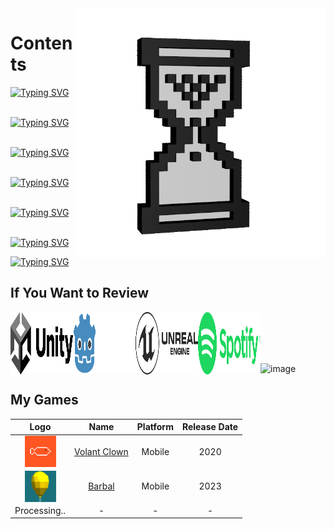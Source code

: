 <img src="https://github.com/Fartomy/Fartomy/blob/main/images/time.gif" align="right" height="400">

# Contents
[![Typing SVG](https://readme-typing-svg.demolab.com?font=Fira+Code&size=16&duration=30000&pause=1000&color=FFFFFFFF&width=500&height=30&lines=Everything;But+usually;It+can+be+game;And+some+music;Or+information;Just+need+time;For+everything;time;⌛)](https://git.io/typing-svg)

&emsp;&emsp;[![Typing SVG](https://readme-typing-svg.demolab.com?font=Fira+Code&size=16&duration=30000&pause=2000&color=FFFFFFFF&width=500&height=30&lines=But+usually;It+can+be+game;And+some+music;Or+information;Just+need+time;For+everything;Everything;t+i+m+e;⏳)](https://git.io/typing-svg)

&emsp;&emsp;&emsp;[![Typing SVG](https://readme-typing-svg.demolab.com?font=Fira+Code&size=16&duration=30000&pause=3000&color=FFFFFFFF&width=500&height=30&lines=It+can+be+game;And+some+music;Or+information;Just+need+time;For+everything;Everything;But+usually;Time;⌚)](https://git.io/typing-svg)

&emsp;&emsp;&emsp;&emsp;&emsp;[![Typing SVG](https://readme-typing-svg.demolab.com?font=Fira+Code&size=16&duration=30000&pause=4000&color=FFFFFFFF&width=500&height=30&lines=And+some+music;Or+information;Just+need+time;For+everything;Everything;But+usually;It+can+be+game;T+i+m+e;⏱️)](https://git.io/typing-svg)

&emsp;&emsp;&emsp;[![Typing SVG](https://readme-typing-svg.demolab.com?font=Fira+Code&size=16&duration=30000&pause=5000&color=FFFFFFFF&width=500&height=30&lines=Or+information;Just+need+time;For+everything;Everything;But+usually;It+can+be+game;And+some+music;TIME;⏲️)](https://git.io/typing-svg)

&emsp;&emsp;[![Typing SVG](https://readme-typing-svg.demolab.com?font=Fira+Code&size=16&duration=30000&pause=6000&color=FFFFFFFF&width=500&height=30&lines=Just+need+time;For+everything;Everything;But+usually;It+can+be+game;And+some+music;Or+information;T+I+M+E;🕰️)](https://git.io/typing-svg)

[![Typing SVG](https://readme-typing-svg.demolab.com?font=Fira+Code&size=16&duration=30000&pause=7000&color=FFFFFFFF&width=500&height=30&lines=For+everything;Everything;But+usually;It+can+be+game;And+some+music;Or+information;Just+need+time;TIIMEEEEE!!!!;🕛)](https://git.io/typing-svg)

## If You Want to Review
[<img align="left"  src="https://github.com/Fartomy/Fartomy/blob/main/images/unity.svg" width="100" height="100" />](https://learn.unity.com/u/5ef45eccedbc2a001fb1037f?tab=profile)
[<img align="left"  src="https://github.com/Fartomy/Fartomy/blob/main/images/godot.svg" width="100" height="100" />](https://godotengine.org/)
[<img align="left"  src="https://github.com/Fartomy/Fartomy/blob/main/images/unrealengine.svg" width="100" height="100" />](https://dev.epicgames.com/community/profile/Y76J/Fartomy)
[<img align="left"  src="https://github.com/Fartomy/Fartomy/blob/main/images/spotify.svg" width="100" height="100" />](https://open.spotify.com/user/a2pfvx7mktdo942m2xcdxs5l1?si=3f57fac6eb1d4642)
<br/>
<br/>
<br/>
<br/>

![image](https://www.codewars.com/users/afurkan/badges/micro)

## My Games

| Logo          | Name          | Platform | Release Date  |
| :-------------: |:-------------:| :-------------: | :-------------: |
| [<img align="center"  src="https://github.com/Fartomy/Fartomy/blob/main/images/volantclown.png" width="50" height="50" />](https://play.google.com/store/apps/details?id=com.Watourglass.VolantClown)      | [Volant Clown](https://play.google.com/store/apps/details?id=com.Watourglass.VolantClown) | Mobile |2020         |
| [<img align="center"  src="https://github.com/Fartomy/Fartomy/blob/main/images/barbal.jpg" width="50" height="50" />](https://play.google.com/store/apps/details?id=com.watourglass.barbal)      | [Barbal](https://play.google.com/store/apps/details?id=com.watourglass.barbal) | Mobile | 2023         |
| Processing..  | -    | - |     -         |
